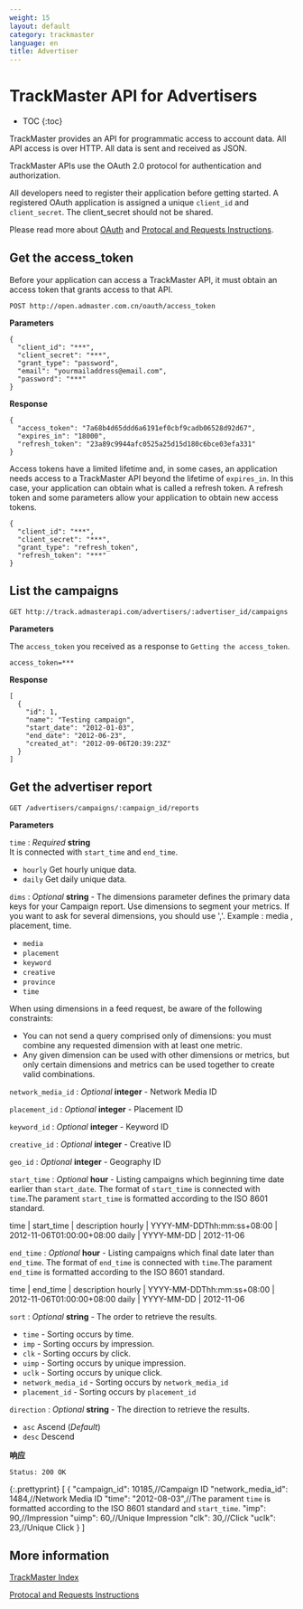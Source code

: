 ```yaml
---
weight: 15
layout: default
category: trackmaster
language: en
title: Advertiser
---
```



# TrackMaster API for Advertisers

* TOC
{:toc}


TrackMaster provides an API for programmatic access to account data. All API access is over HTTP. All data is sent and received as JSON.

TrackMaster APIs use the OAuth 2.0 protocol for authentication and authorization.

All developers need to register their application before getting started. A registered OAuth application is assigned a unique `client_id` and `client_secret`. The client_secret should not be shared.

Please read more about [OAuth](http://dev.admaster.com.cn/doc/openmaster/v1/en/oauth.html) and [Protocal and Requests Instructions](http://dev.admaster.com.cn/doc/openmaster/v1/en/verbs.html).

## Get the access_token

Before your application can access a TrackMaster API, it must obtain an access token that grants access to that API.

    POST http://open.admaster.com.cn/oauth/access_token

**Parameters**

    {
      "client_id": "***",
      "client_secret": "***",
      "grant_type": "password",
      "email": "yourmailaddress@email.com",
      "password": "***"
    }

**Response**

    {
      "access_token": "7a68b4d65ddd6a6191ef0cbf9cadb06528d92d67",
      "expires_in": "18000",
      "refresh_token": "23a89c9944afc0525a25d15d180c6bce03efa331"
    }

Access tokens have a limited lifetime and, in some cases, an application needs access to a TrackMaster API beyond the lifetime of `expires_in`. In this case, your application can obtain what is called a refresh token. A refresh token and some parameters allow your application to obtain new access tokens. 

    {
      "client_id": "***",
      "client_secret": "***",
      "grant_type": "refresh_token",
      "refresh_token": "***"
    }


## List the campaigns

    GET http://track.admasterapi.com/advertisers/:advertiser_id/campaigns

**Parameters**

The `access_token` you received as a response to `Getting the access_token`.

    access_token=***

**Response**

    [
      {
        "id": 1,
        "name": "Testing campaign",
        "start_date": "2012-01-03",
        "end_date": "2012-06-23",
        "created_at": "2012-09-06T20:39:23Z"
      }
    ]


## Get the advertiser report 

    GET /advertisers/campaigns/:campaign_id/reports

**Parameters**

`time`
: _Required_ **string**  
It is connected with `start_time` and `end_time`.

  * `hourly` Get hourly unique data.
  * `daily` Get daily unique data.

`dims`
: _Optional_ **string** - The dimensions parameter defines the primary data keys for your Campaign report. Use dimensions to segment your metrics. If you want to ask for several dimensions, you should use ','. Example : media , placement, time. 
  
  *  `media`    
  *  `placement` 
  *  `keyword` 
  *  `creative` 
  *  `province` 
  *  `time` 

When using dimensions in a feed request, be aware of the following constraints:

* You can not send a query comprised only of dimensions: you must combine any requested dimension with at least one metric.
* Any given dimension can be used with other dimensions or metrics, but only certain dimensions and metrics can be used together to create valid combinations. 

`network_media_id`
: _Optional_ **integer** - Network Media ID

`placement_id`
: _Optional_ **integer** - Placement ID

`keyword_id`
: _Optional_ **integer** - Keyword ID

`creative_id`
: _Optional_ **integer** - Creative ID

`geo_id`
: _Optional_ **integer** - Geography ID

`start_time`
: _Optional_ **hour** - Listing campaigns which beginning time date earlier than `start_date`. The format of `start_time` is connected with `time`.The parament  `start_time` is formatted according to the ISO 8601 standard.

time | start_time   | description
hourly   | YYYY-MM-DDThh:mm:ss+08:00   | 2012-11-06T01:00:00+08:00
daily    | YYYY-MM-DD     | 2012-11-06


`end_time`
: _Optional_ **hour** - Listing campaigns which final date later than `end_time`. The format of `end_time` is connected with `time`.The parament `end_time` is formatted according to the ISO 8601 standard.

time | end_time   | description
hourly   | YYYY-MM-DDThh:mm:ss+08:00   | 2012-11-06T01:00:00+08:00
daily    | YYYY-MM-DD     | 2012-11-06


`sort`
: _Optional_ **string** - The order to retrieve the results.

  * `time` - Sorting occurs by time.
  * `imp` - Sorting occurs by impression.
  * `clk` - Sorting occurs by click.
  * `uimp` - Sorting occurs by unique impression.
  * `uclk` - Sorting occurs by unique click.
  * `network_media_id` - Sorting occurs by `network_media_id`
  * `placement_id` - Sorting occurs by `placement_id`

`direction`
: _Optional_ **string** - The direction to retrieve the results.

  * `asc` Ascend (_Default_)
  * `desc` Descend


**响应**

    Status: 200 OK
    

{:.prettyprint}
    [
      {
        "campaign_id": 10185,//Campaign ID
        "network_media_id": 1484,//Network Media ID
        "time": "2012-08-03",//The parament `time` is formatted according to the ISO 8601 standard and `start_time`.
        "imp": 90,//Impression
        "uimp": 60,//Unique Impression
        "clk": 30,//Click
        "uclk": 23,//Unique Click
      }
    ]



## More information 

[TrackMaster Index](/doc/trackmaster/v1/en/index.html)

[Protocal and Requests Instructions](/doc/openmaster/v1/en/verbs.html)

